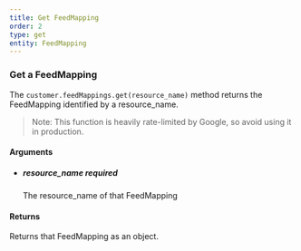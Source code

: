 ```yaml
---
title: Get FeedMapping 
order: 2
type: get
entity: FeedMapping 
---
```


### Get a FeedMapping 

The `customer.feedMappings.get(resource_name)` method returns the FeedMapping identified by a resource_name. 

> Note: This function is heavily rate-limited by Google, so avoid using it in production.


#### Arguments

- 	##### resource_name _required_
	The resource_name of that FeedMapping


#### Returns

Returns that FeedMapping as an object.
